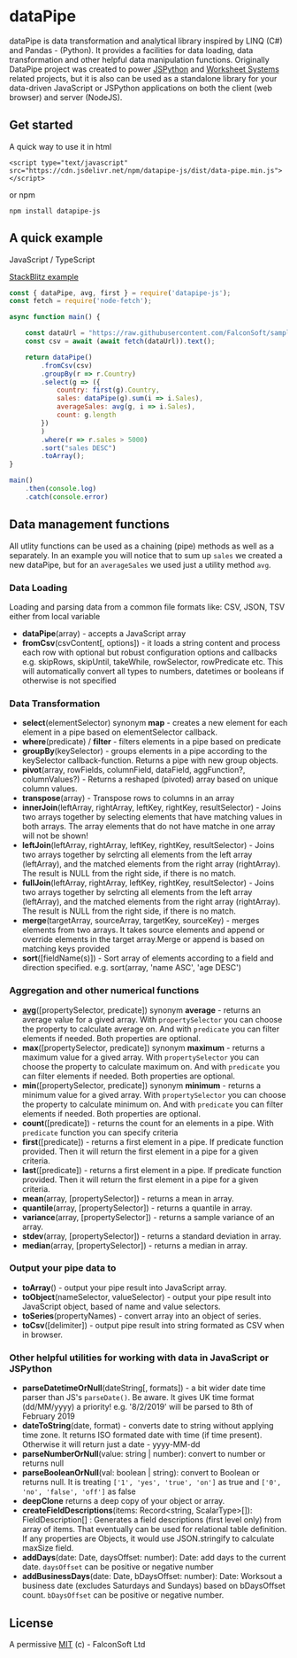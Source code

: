 # dataPipe

dataPipe is data transformation and analytical library inspired by LINQ (C#) and Pandas - (Python). It provides a facilities for data loading, data transformation and other helpful data manipulation functions. Originally DataPipe project was created to power [JSPython](https://github.com/jspython-dev/jspython) and [Worksheet Systems](https://worksheet.systems) related projects, but it is also can be used as a standalone library for your data-driven JavaScript or JSPython applications on both the client (web browser) and server (NodeJS).

## Get started

A quick way to use it in html

```
<script type="text/javascript" src="https://cdn.jsdelivr.net/npm/datapipe-js/dist/data-pipe.min.js"></script>
```

or npm

```
npm install datapipe-js
```

## A quick example

JavaScript / TypeScript

[StackBlitz example](https://stackblitz.com/edit/datapipe-js-examples?file=index.js)

```js
const { dataPipe, avg, first } = require('datapipe-js');
const fetch = require('node-fetch');

async function main() {

    const dataUrl = "https://raw.githubusercontent.com/FalconSoft/sample-data/master/CSV/sample-testing-data-100.csv";
    const csv = await (await fetch(dataUrl)).text();

    return dataPipe()
        .fromCsv(csv)
        .groupBy(r => r.Country)
        .select(g => ({
            country: first(g).Country,
            sales: dataPipe(g).sum(i => i.Sales),
            averageSales: avg(g, i => i.Sales),
            count: g.length
        })
        )
        .where(r => r.sales > 5000)
        .sort("sales DESC")
        .toArray();
}

main()
    .then(console.log)
    .catch(console.error)
```

## Data management functions

All utlity functions can be used as a chaining (pipe) methods as well as a separately. In an example you will notice that to sum up `sales` we created a new dataPipe, but for an `averageSales` we used just a utility method `avg`. 

### Data Loading

Loading and parsing data from a common file formats like: CSV, JSON, TSV either from local variable

 - **dataPipe**(array) - accepts a JavaScript array
 - **fromCsv**(csvContent[, options]) - it loads a string content and process each row with optional but robust configuration options and callbacks e.g. skipRows, skipUntil, takeWhile, rowSelector, rowPredicate etc. This will automatically convert all types to numbers, datetimes or booleans if otherwise is not specified

### Data Transformation

 - **select**(elementSelector) synonym **map** - creates a new element for each element in a pipe based on elementSelector callback.
 - **where**(predicate) / **filter** - filters elements in a pipe based on predicate
 - **groupBy**(keySelector) - groups elements in a pipe according to the keySelector callback-function. Returns a pipe with new group objects.
 - **pivot**(array, rowFields, columnField, dataField, aggFunction?, columnValues?) - Returns a reshaped (pivoted) array based on unique column values.
 - **transpose**(array) - Transpose rows to columns in an array
 - **innerJoin**(leftArray, rightArray, leftKey, rightKey, resultSelector) - Joins two arrays together by selecting elements that have matching values in both arrays. The array elements that do not have matche in one array will not be shown!
 - **leftJoin**(leftArray, rightArray, leftKey, rightKey, resultSelector) - Joins two arrays together by selrcting all elements from the left array (leftArray), and the matched elements from the right array (rightArray). The result is NULL from the right side, if there is no match.
 - **fullJoin**(leftArray, rightArray, leftKey, rightKey, resultSelector) - Joins two arrays together by selrcting all elements from the left array (leftArray), and the matched elements from the right array (rightArray). The result is NULL from the right side, if there is no match.
 - **merge**(targetArray, sourceArray, targetKey, sourceKey) - merges elements from two arrays. It takes source elements and append or override elements in the target array.Merge or append is based on matching keys provided
 - **sort**([fieldName(s)]) - Sort array of elements according to a field and direction specified. e.g. sort(array, 'name ASC', 'age DESC')


### Aggregation and other numerical functions

 - [**avg**](https://falconsoft.github.io/dataPipe/classes/_data_pipe_.datapipe.html#avg)([propertySelector, predicate]) synonym **average** - returns an average value for a gived array. With `propertySelector` you can choose the property to calculate average on. And with `predicate` you can filter elements if needed. Both properties are optional.
 - **max**([propertySelector, predicate]) synonym **maximum** - returns a maximum value for a gived array. With `propertySelector` you can choose the property to calculate maximum on. And with `predicate` you can filter elements if needed. Both properties are optional.
 - **min**([propertySelector, predicate]) synonym **minimum** - returns a minimum value for a gived array. With `propertySelector` you can choose the property to calculate minimum on. And with `predicate` you can filter elements if needed. Both properties are optional.
 - **count**([predicate]) - returns the count for an elements in a pipe. With `predicate` function you can specify criteria
 - **first**([predicate]) - returns a first element in a pipe. If predicate function provided. Then it will return the first element in a pipe for a given criteria.
 - **last**([predicate]) - returns a first element in a pipe. If predicate function provided. Then it will return the first element in a pipe for a given criteria.
 - **mean**(array, [propertySelector]) - returns a mean in array.
 - **quantile**(array, [propertySelector]) - returns a quantile in array.
 - **variance**(array, [propertySelector]) - returns a sample variance of an array.
 - **stdev**(array, [propertySelector]) - returns a standard deviation in array.
 - **median**(array, [propertySelector]) - returns a median in array.
 
### Output your pipe data to

 - **toArray**() - output your pipe result into JavaScript array.
 - **toObject**(nameSelector, valueSelector) - output your pipe result into JavaScript object, based of name and value selectors.
 - **toSeries**(propertyNames) - convert array into an object of series.
 - **toCsv**([delimiter]) - output pipe result into string formated as CSV
when in browser.

### Other helpful utilities for working with data in JavaScript or JSPython
 - **parseDatetimeOrNull**(dateString[, formats]) - a bit wider date time parser than JS's `parseDate()`. Be aware. It gives UK time format (dd/MM/yyyy) a priority! e.g. '8/2/2019' will be parsed to 8th of February 2019
 - **dateToString**(date, format) - converts date to string without applying time zone. It returns ISO formated date with time (if time present). Otherwise it will return just a date - yyyy-MM-dd
 - **parseNumberOrNull**(value: string | number): convert to number or returns null
 - **parseBooleanOrNull**(val: boolean | string): convert to Boolean or returns null. It is treating `['1', 'yes', 'true', 'on']` as true and `['0', 'no', 'false', 'off']` as false 
 - **deepClone** returns a deep copy of your object or array.
 - **createFieldDescriptions**(items: Record<string, ScalarType>[]): FieldDescription[] : Generates a field descriptions (first level only) from array of items. That eventually can be used for relational table definition. If any properties are Objects, it would use JSON.stringify to calculate maxSize field.
- **addDays**(date: Date, daysOffset: number): Date:  add days to the current date. `daysOffset` can be positive or negative number
- **addBusinessDays**(date: Date, bDaysOffset: number): Date:  Worksout a business date (excludes Saturdays and Sundays) based on bDaysOffset count. `bDaysOffset` can be positive or negative number.
 
## License
A permissive [MIT](https://github.com/FalconSoft/dataPipe/blob/master/LICENSE) (c) - FalconSoft Ltd

 
